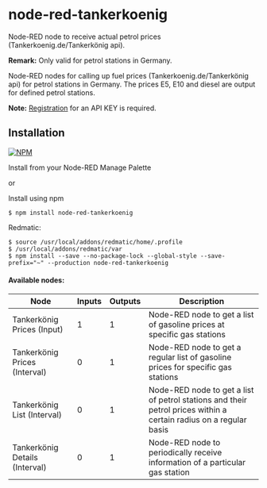# node-red-tankerkoenig
Node-RED node to receive actual petrol prices (Tankerkoenig.de/Tankerkönig api).

**Remark:** Only valid for petrol stations in Germany.

Node-RED nodes for calling up fuel prices (Tankerkoenig.de/Tankerkönig api) for petrol stations in Germany.
The prices E5, E10 and diesel are output for defined petrol stations.

**Note:** [Registration](https://creativecommons.tankerkoenig.de/api-key) for an API KEY is required.

## Installation
[![NPM](https://nodei.co/npm/node-red-tankerkoenig.png)](https://npmjs.org/package/node-red-tankerkoenig)

Install from your Node-RED Manage Palette

or

Install using npm

    $ npm install node-red-tankerkoenig

Redmatic:

    $ source /usr/local/addons/redmatic/home/.profile
    $ /usr/local/addons/redmatic/var
    $ npm install --save --no-package-lock --global-style --save-prefix="~" --production node-red-tankerkoenig



#### Available nodes:
| Node | Inputs | Outputs | Description |
| ------ | ------ | ------ | ------ |
| Tankerkönig Prices (Input)     | 1 | 1 | Node-RED node to get a list of gasoline prices at specific gas stations |
| Tankerkönig Prices (Interval)  | 0 | 1 | Node-RED node to get a regular list of gasoline prices for specific gas stations |
| Tankerkönig List (Interval)    | 0 | 1 | Node-RED node to get a list of petrol stations and their petrol prices within a certain radius on a regular basis |
| Tankerkönig Details (Interval) | 0 | 1 | Node-RED node to periodically receive information of a particular gas station |